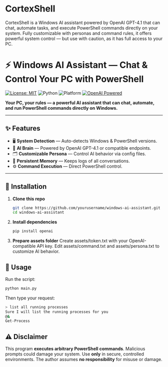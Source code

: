 # CortexShell
CortexShell is a Windows AI assistant powered by OpenAI GPT-4.1 that can chat, automate tasks, and execute PowerShell commands directly on your system. Fully customizable with personas and command rules, it offers powerful system control — but use with caution, as it has full access to your PC.

# ⚡ Windows AI Assistant — Chat & Control Your PC with PowerShell

[![License: MIT](https://img.shields.io/badge/License-MIT-yellow.svg)](LICENSE)
![Python](https://img.shields.io/badge/python-3.9%2B-blue)
![Platform](https://img.shields.io/badge/platform-Windows-lightgrey)
[![OpenAI Powered](https://img.shields.io/badge/OpenAI-GPT--4.1-brightgreen)](https://openai.com/)

**Your PC, your rules — a powerful AI assistant that can chat, automate, and run PowerShell commands directly on Windows.**

---

## ✨ Features
- 🖥 **System Detection** — Auto-detects Windows & PowerShell versions.
- 🤖 **AI Brain** — Powered by OpenAI GPT-4.1 or compatible endpoints.
- 🗂 **Customizable Persona** — Control AI behavior via config files.
- 📝 **Persistent Memory** — Keeps logs of all conversations.
- ⚙ **Command Execution** — Direct PowerShell control.

---
## 🔧 Installation
1. **Clone this repo**
   ```bash
   git clone https://github.com/yourusername/windows-ai-assistant.git
   cd windows-ai-assistant
2. **Install dependencies**
   ```bash
   pip install openai
3. **Prepare assets folder**
   Create assets/token.txt with your OpenAI-compatible API key.
   Edit assets/command.txt and assets/persona.txt to customize AI behavior.
## 🚀 Usage

Run the script:
  ```bash
  python main.py
  ```
Then type your request:
```bash
> list all running processes
Sure I will list the running processes for you
@&
Get-Process
```
## ⚠ Disclaimer
This program **executes arbitrary PowerShell commands**.
Malicious prompts could damage your system.
Use **only** in secure, controlled environments.
The author assumes **no responsibility** for misuse or damage.
